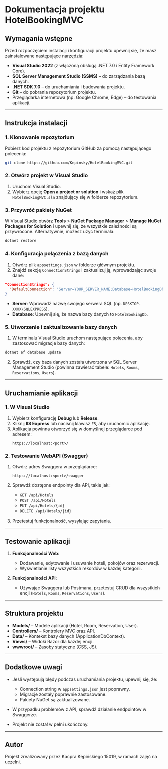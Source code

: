 
# Dokumentacja projektu HotelBookingMVC

## Wymagania wstępne
Przed rozpoczęciem instalacji i konfiguracji projektu upewnij się, że masz zainstalowane następujące narzędzia:

- **Visual Studio 2022** (z włączoną obsługą .NET 7.0 i Entity Framework Core).
- **SQL Server Management Studio (SSMS)** – do zarządzania bazą danych.
- **.NET SDK 7.0** – do uruchamiania i budowania projektu.
- **Git** – do pobrania repozytorium projektu.
- Przeglądarka internetowa (np. Google Chrome, Edge) – do testowania aplikacji.

---

## Instrukcja instalacji

### 1. Klonowanie repozytorium
Pobierz kod projektu z repozytorium GitHub za pomocą następującego polecenia:
```bash
git clone https://github.com/Kepinsky/HotelBookingMVC.git
```

### 2. Otwórz projekt w Visual Studio
1. Uruchom Visual Studio.
2. Wybierz opcję **Open a project or solution** i wskaż plik `HotelBookingMVC.sln` znajdujący się w folderze repozytorium.

### 3. Przywróć pakiety NuGet
W Visual Studio otwórz **Tools** > **NuGet Package Manager** > **Manage NuGet Packages for Solution** i upewnij się, że wszystkie zależności są przywrócone. Alternatywnie, możesz użyć terminala:
```bash
dotnet restore
```

### 4. Konfiguracja połączenia z bazą danych
1. Otwórz plik `appsettings.json` w folderze głównym projektu.
2. Znajdź sekcję `ConnectionStrings` i zaktualizuj ją, wprowadzając swoje dane:
```json
"ConnectionStrings": {
  "DefaultConnection": "Server=YOUR_SERVER_NAME;Database=HotelBookingDb;Trusted_Connection=True;"
}
```
   - **Server**: Wprowadź nazwę swojego serwera SQL (np. `DESKTOP-XXXX\SQLEXPRESS`).
   - **Database**: Upewnij się, że nazwa bazy danych to `HotelBookingDb`.

### 5. Utworzenie i zaktualizowanie bazy danych
1. W terminalu Visual Studio uruchom następujące polecenia, aby zastosować migracje bazy danych:
```bash
dotnet ef database update
```
2. Sprawdź, czy baza danych została utworzona w SQL Server Management Studio (powinna zawierać tabele: `Hotels`, `Rooms`, `Reservations`, `Users`).

---

## Uruchamianie aplikacji

### 1. W Visual Studio
1. Wybierz konfigurację **Debug** lub **Release**.
2. Kliknij **IIS Express** lub naciśnij klawisz `F5`, aby uruchomić aplikację.
3. Aplikacja powinna otworzyć się w domyślnej przeglądarce pod adresem:
   ```
   https://localhost:<port>/
   ```

### 2. Testowanie WebAPI (Swagger)
1. Otwórz adres Swaggera w przeglądarce:
   ```
   https://localhost:<port>/swagger
   ```
2. Sprawdź dostępne endpointy dla API, takie jak:
   - `GET /api/Hotels`
   - `POST /api/Hotels`
   - `PUT /api/Hotels/{id}`
   - `DELETE /api/Hotels/{id}`

3. Przetestuj funkcjonalność, wysyłając zapytania.

---

## Testowanie aplikacji

1. **Funkcjonalności Web**:
   - Dodawanie, edytowanie i usuwanie hoteli, pokojów oraz rezerwacji.
   - Wyświetlanie listy wszystkich rekordów w każdej kategorii.

2. **Funkcjonalności API**:
   - Używając Swaggera lub Postmana, przetestuj CRUD dla wszystkich encji (`Hotels`, `Rooms`, `Reservations`, `Users`).

---

## Struktura projektu

- **Models/** – Modele aplikacji (Hotel, Room, Reservation, User).
- **Controllers/** – Kontrolery MVC oraz API.
- **Data/** – Kontekst bazy danych (ApplicationDbContext).
- **Views/** – Widoki Razor dla każdej encji.
- **wwwroot/** – Zasoby statyczne (CSS, JS).

---

## Dodatkowe uwagi
- Jeśli występują błędy podczas uruchamiania projektu, upewnij się, że:
  - Connection string w `appsettings.json` jest poprawny.
  - Migracje zostały poprawnie zastosowane.
  - Pakiety NuGet są zaktualizowane.

- W przypadku problemów z API, sprawdź działanie endpointów w Swaggerze.

- Projekt nie został w pełni ukończony.

---

## Autor
Projekt zrealizowany przez Kacpra Kępińskiego 15019, w ramach zajęć na uczelni.

